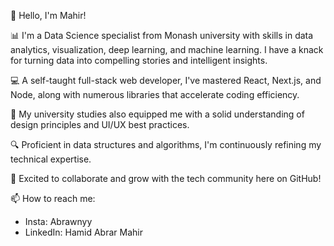 👋 Hello, I'm Mahir!

📊 I'm a Data Science specialist from Monash university with skills in data analytics, visualization, deep learning, and machine learning. I have a knack for turning data into compelling stories and intelligent insights.

💻 A self-taught full-stack web developer, I've mastered React, Next.js, and Node, along with numerous libraries that accelerate coding efficiency.

🎨 My university studies also equipped me with a solid understanding of design principles and UI/UX best practices.

🔍 Proficient in data structures and algorithms, I'm continuously refining my technical expertise.

🚀 Excited to collaborate and grow with the tech community here on GitHub!

📫 How to reach me: 
- Insta: Abrawnyy
- LinkedIn: Hamid Abrar Mahir

<!---
MahirAbrar/MahirAbrar is a ✨ special ✨ repository because its `README.md` (this file) appears on your GitHub profile.
You can click the Preview link to take a look at your changes.
--->
